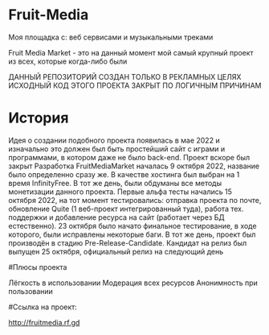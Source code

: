 # Fruit-Media
Моя площадка с: веб сервисами и музыкальными треками 

Fruit Media Market - это на данный момент мой самый крупный проект из всех, которые когда-либо были

ДАННЫЙ РЕПОЗИТОРИЙ СОЗДАН ТОЛЬКО В РЕКЛАМНЫХ ЦЕЛЯХ
ИСХОДНЫЙ КОД ЭТОГО ПРОЕКТА ЗАКРЫТ ПО ЛОГИЧНЫМ ПРИЧИНАМ

# История 

Идея о создании подобного проекта появилась в мае 2022 и изначально это должен был быть простейший сайт с играми и программами, в котором даже не было back-end. Проект вскоре был закрыт
Разработка FruitMediaMarket началась 9 октября 2022, название было определенно сразу же. В качестве хостинга был выбран на 1 время InfinityFree. В тот же день, были обдуманы все методы монетизации данного проекта. Первые альфа тесты начались 15 октября 2022, на тот момент тестировались: отправка проекта по почте, обновление Quite (1 веб-проект интегрированный туда), работа тех. поддержки и добавление ресурса на сайт (работает через БД естественно). 23 октября было начато финальное тестирование, в ходе которого, были исправлены некоторые баги. В тот же день, проект был производён в стадию Pre-Release-Candidate. Кандидат на релиз был выпущен 25 октября, официальный релиз на следующий день

#Плюсы проекта

Лёгкость в использовании
Модерация всех ресурсов
Анонимность при пользовании

#Ссылка на проект:

http://fruitmedia.rf.gd
